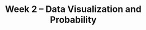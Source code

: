 ---
title: Week 2 – Data Visualization and Probability
weekNumber: 2
days:
    - date: 2025-07-07
      events:
        - name: LEC 4
          type: lecture
          title: Data Visualization and Distributions
          url: http://datahub.ucsd.edu/user-redirect/git-sync?repo=https://github.com/dsc-courses/dsc10-2025-sp&subPath=lectures/lec03/lec03.ipynb
          html: resources/lectures/lec04/lec04.html
          podcast:
          # readings:
          #   - name: BPD 1-6
          #     url: https://notes.dsc10.com/01-getting_started/tools.html
        - name: QUIZ 1
          type: quiz
          title: Quiz 1 covers Lectures ?
    - date: 2025-07-09
      events:
        - name: LEC 5
          type: lecture
          title: Histograms, Functions, and Applying
          url: http://datahub.ucsd.edu/user-redirect/git-sync?repo=https://github.com/dsc-courses/dsc10-2025-sp&subPath=lectures/lec05/lec05.ipynb
          html: resources/lectures/lec05/lec05.html
          podcast:
          # readings:
          #   - name: BPD 1-6
          #     url: https://notes.dsc10.com/01-getting_started/tools.html
    - date: 2025-07-10
      events:
        - name: LEC 6
          type: lecture
          title: Grouping on Multiple Columns, Merging, Conditional Statements and Iteration
          url: http://datahub.ucsd.edu/user-redirect/git-sync?repo=https://github.com/dsc-courses/dsc10-2025-sp&subPath=lectures/lec06/lec06.ipynb
          html: resources/lectures/lec06/lec06.html
          podcast:
          # readings:
          #   - name: BPD 1-6
          #     url: https://notes.dsc10.com/01-getting_started/tools.html
    - date: 2025-07-11
      events:
        - name: LEC 7
          type: lecture
          title: Probability
          url: http://datahub.ucsd.edu/user-redirect/git-sync?repo=https://github.com/dsc-courses/dsc10-2025-sp&subPath=lectures/lec07/lec07.ipynb
          html: resources/lectures/lec07/lec07.html
          podcast:
          # readings:
          #   - name: BPD 1-6
          #     url: https://notes.dsc10.com/01-getting_started/tools.html
---